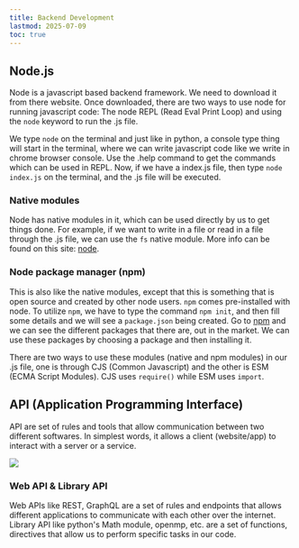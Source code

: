 ```yaml
---
title: Backend Development
lastmod: 2025-07-09
toc: true
---
```


## Node.js

Node is a javascript based backend framework. We need to download it from there website. Once downloaded, there are two ways to use node for running javascript code: The node REPL (Read Eval Print Loop) and using the `node` keyword to run the .js file. 

We type `node` on the terminal and just like in python, a console type thing will start in the terminal, where we can write javascript code like we write in chrome browser console. Use the .help command to get the commands which can be used in REPL. Now, if we have a index.js file, then type `node index.js` on the terminal, and the .js file will be executed. 

### Native modules

Node has native modules in it, which can be used directly by us to get things done. For example, if we want to write in a file or read in a file through the .js file, we can use the `fs` native module. More info can be found on this site: [node](https://nodejs.org/api/documentation.html).  


### Node package manager (npm)

This is also like the native modules, except that this is something that is open source and created by other node users. `npm` comes pre-installed with node. To utilize `npm`, we have to type the command `npm init`, and then fill some details and we will see a `package.json` being created. Go to [npm](https://www.npmjs.com/) and we can see the different packages that there are, out in the market. We can use these packages by choosing a package and then installing it.  

There are two ways to use these modules (native and npm modules) in our .js file, one is through CJS (Common Javascript) and the other is ESM (ECMA Script Modules). CJS uses `require()` while ESM uses `import`.

## API (Application Programming Interface)

API are set of rules and tools that allow communication between two different softwares. In simplest words, it allows a client (website/app) to interact with a server or a service. 

![](https://voyager.postman.com/illustration/diagram-what-is-an-api-postman-illustration.svg)


### Web API & Library API

Web APIs like REST, GraphQL are a set of rules and endpoints that allows different applications to communicate with each other over the internet.  
Library API like python's Math module, openmp, etc. are a set of functions, directives that allow us to perform specific tasks in our code.
